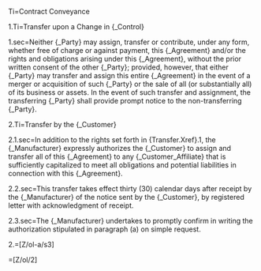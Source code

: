 Ti=Contract Conveyance

1.Ti=Transfer upon a Change in {_Control} 

1.sec=Neither {_Party} may assign, transfer or contribute, under any form, whether free of charge or against payment, this {_Agreement} and/or the rights and obligations arising under this {_Agreement}, without the prior written consent of the other {_Party}; provided, however, that either {_Party} may transfer and assign this entire {_Agreement} in the event of a merger or acquisition of such {_Party} or the sale of all (or substantially all) of its business or assets.  In the event of such transfer and assignment, the transferring {_Party} shall provide prompt notice to the non-transferring {_Party}. 

2.Ti=Transfer by the {_Customer}

2.1.sec=In addition to the rights set forth in {Transfer.Xref}.1, the {_Manufacturer} expressly authorizes the {_Customer} to assign and transfer all of this {_Agreement} to any {_Customer_Affiliate} that is sufficiently capitalized to meet all obligations and potential liabilities in connection with this {_Agreement}. 

2.2.sec=This transfer takes effect thirty (30) calendar days after receipt by the {_Manufacturer} of the notice sent by the {_Customer}, by registered letter with acknowledgment of receipt.

2.3.sec=The {_Manufacturer} undertakes to promptly confirm in writing the authorization stipulated in paragraph (a) on simple request.

2.=[Z/ol-a/s3]

=[Z/ol/2]